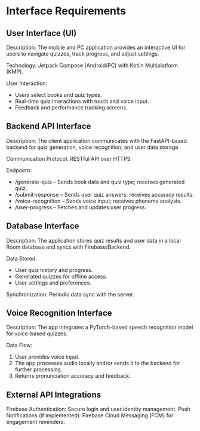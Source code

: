 # Interface Requirements

## User Interface (UI)

Description: The mobile and PC application provides an interactive UI for users to navigate quizzes, track progress, and adjust settings.

Technology: Jetpack Compose (Android/PC) with Kotlin Multiplatform (KMP).

User Interaction:

* Users select books and quiz types.
* Real-time quiz interactions with touch and voice input.
* Feedback and performance tracking screens.

## Backend API Interface

Description: The client application communicates with the FastAPI-based backend for quiz generation, voice recognition, and user data storage.

Communication Protocol: RESTful API over HTTPS.

Endpoints:

* /generate-quiz – Sends book data and quiz type; receives generated quiz.
* /submit-response – Sends user quiz answers; receives accuracy results.
* /voice-recognition – Sends voice input; receives phoneme analysis.
* /user-progress – Fetches and updates user progress.

## Database Interface

Description: The application stores quiz results and user data in a local Room database and syncs with Firebase/Backend.

Data Stored:

* User quiz history and progress.
* Generated quizzes for offline access.
* User settings and preferences.

Synchronization: Periodic data sync with the server.

## Voice Recognition Interface

Description: The app integrates a PyTorch-based speech recognition model for voice-based quizzes.

Data Flow:

1. User provides voice input.
2. The app processes audio locally and/or sends it to the backend for further processing.
3. Returns pronunciation accuracy and feedback.

## External API Integrations
Firebase Authentication: Secure login and user identity management.
Push Notifications (if implemented): Firebase Cloud Messaging (FCM) for engagement reminders.